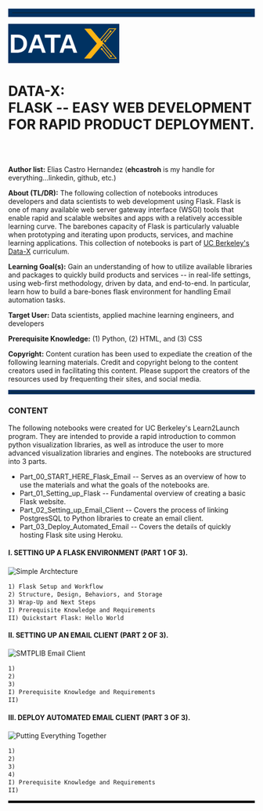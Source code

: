 <hr style="border: 8px solid#003262;" />

<img src="/content/datax_logos/DataX_blue_logo.png"
     alt="Data-X Logo"
     align="center" 
     style="align:center" 
     width="45%" />
     
     
# **DATA-X:** <br> FLASK -- EASY WEB DEVELOPMENT FOR RAPID PRODUCT DEPLOYMENT.

<br>


<br>


**Author list:** Elias Castro Hernandez (**ehcastroh** is my handle for everything...linkedin, github, etc.)


**About (TL/DR):** The following collection of notebooks introduces developers and data scientists to web development using Flask. Flask is one of many available web server gateway interface (WSGI) tools that enable rapid and scalable websites and apps with a relatively accessible learning curve. The barebones capacity of Flask is particularly valuable when prototyping and iterating upon products, services, and machine learning applications. This collection of notebooks is part of [UC Berkeley's Data-X](https://data-x.blog/) curriculum.

**Learning Goal(s):** Gain an understanding of how to utilize available libraries and packages to quickly build products and services -- in real-life settings, using web-first methodology, driven by data, and end-to-end. In particular, learn how to build a bare-bones flask environment for handling Email automation tasks.

**Target User:** Data scientists, applied machine learning engineers, and developers

**Prerequisite Knowledge:** (1) Python, (2) HTML, and (3) CSS

**Copyright:** Content curation has been used to expediate the creation of the following learning materials. Credit and copyright belong to the content creators used in facilitating this content. Please support the creators of the resources used by frequenting their sites, and social media.

<hr style="border: 4px solid#003262;" />

### **CONTENT**

The following notebooks were created for UC Berkeley's Learn2Launch program. They are intended to provide a rapid introduction to common python visualization libraries, as well as introduce the user to more advanced visualization libraries and engines. The notebooks are structured into 3 parts.

  - Part_00_START_HERE_Flask_Email -- Serves as an overview of how to use the materials and what the goals of the notebooks are.
  - Part_01_Setting_up_Flask -- Fundamental overview of creating a basic Flask website.
  - Part_02_Setting_up_Email_Client -- Covers the process of linking PostgresSQL to Python libraries to create an email client.
  - Part_03_Deploy_Automated_Email -- Covers the details of quickly hosting Flask site using Heroku.



#### **I. SETTING UP A FLASK ENVIRONMENT (PART 1 OF 3).**

<img src="data/story_images/Smith_Data_Levels_Numerical.png"
     alt="Simple Archtecture"
     align="center" 
     style="align:center" 
     width="30%"/>
     
    1) Flask Setup and Workflow
    2) Structure, Design, Behaviors, and Storage
    3) Wrap-Up and Next Steps
    I) Prerequisite Knowledge and Requirements    
    II) Quickstart Flask: Hello World
    
#### **II. SETTING UP AN EMAIL CLIENT (PART 2 OF 3).**

<img src="data/story_images/grammar_of_graphics_1_3stack.png"
     alt="SMTPLIB Email Client"
     align="center" 
     style="align:center" 
     width="40%"/>
     
    1) 
    2) 
    3) 
    I) Prerequisite Knowledge and Requirements    
    II) 
    
    
#### **III. DEPLOY AUTOMATED EMAIL CLIENT (PART 3 OF 3).**
<img src="data/story_images/zero-coding_visualizations.png"
     alt="Putting Everything Together"
     align="center" 
     style="align:center" 
     width="45%"/>

    1) 
    2) 
    3) 
    4) 
    I) Prerequisite Knowledge and Requirements    
    II) 

<hr style="border: 2px solid#0B0B0B;" />





